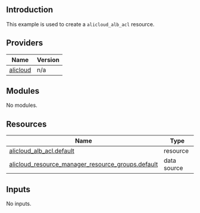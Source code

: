 <!-- BEGIN_TF_DOCS -->
## Introduction

This example is used to create a `alicloud_alb_acl` resource.

## Providers

| Name | Version |
|------|---------|
| <a name="provider_alicloud"></a> [alicloud](#provider\_alicloud) | n/a |

## Modules

No modules.

## Resources

| Name | Type |
|------|------|
| [alicloud_alb_acl.default](https://registry.terraform.io/providers/aliyun/alicloud/latest/docs/resources/alb_acl) | resource |
| [alicloud_resource_manager_resource_groups.default](https://registry.terraform.io/providers/aliyun/alicloud/latest/docs/data-sources/resource_manager_resource_groups) | data source |

## Inputs

No inputs.
<!-- END_TF_DOCS -->    